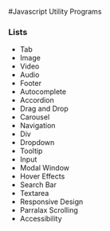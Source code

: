 #Javascript Utility Programs

### Lists

- Tab
- Image
- Video
- Audio
- Footer
- Autocomplete
- Accordion
- Drag and Drop
- Carousel
- Navigation
- Div
- Dropdown
- Tooltip
- Input
- Modal Window
- Hover Effects
- Search Bar
- Textarea
- Responsive Design
- Parralax Scrolling
- Accessibility 
